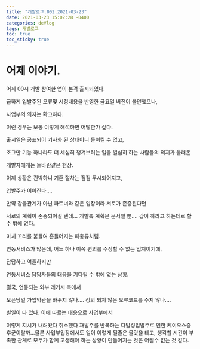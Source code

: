 ```yaml
---
title: "개발로그.002.2021-03-23"
date: 2021-03-23 15:02:28 -0400
categories: deVlog
tags: 개발로그
toc: true  
toc_sticky: true 
---
```


# 어제 이야기.

어제 00시 개발 참여한 앱이 본격 출시되었다.

급하게 입발주된 오류및 시정내용을 반영한 금요일 버전이 불안했으나,

사업부의 의지는 확고하다.

이런 경우는 보통 이렇게 해석하면 어떻한가 싶다.

출시일은 공표되어 기사화 된 상태이니 돌이킬 수 없고,

조그만 기능 하나라도 더 세심히 챙겨보려는 일을 열심히 하는 사람들의 의지가 불러온

개발자에게는 돌바람같은 현상.


이제 상황은 긴박하니 기존 절차는 점점 무시되어지고,

입발주가 이어진다....

만약 갑을관계가 아닌 파트너와 같은 입장이라 서로가 존중된다면

서로의 계획이 존중되어질 텐데... 개발측 계획은 문서일 뿐.... 갑이 하라고 하는데로 할 수 밖에 없다.

마치 꼬리를 붙들여 흔들어지는 파충류처럼.


연동서비스가 많은데, 어느 하나 이쪽 편의를 주장할 수 없는 입지이기에,

답답하고 억울하지만

연동서비스 담당자들의 대응을 기다릴 수 밖에 없는 상황.

결국, 연동되는 외부 레거시 측에서

오픈당일 가입약관을 바꾸지 않나.... 정의 되지 않은 오류코드를 주지 않나....

별일이 다 있다. 이에 따르는 대응으로 사업부에서

이렇게 지시가 내려왔다 취소했다 재발주를 반복하는 다발성입발주로 인한 케이오스증후군이랄까...물론 사업부입장에서도 일이 이렇게 될줄은 몰랐을 테고, 생각할 시간이 부족한 관계로 모두가 함께 고생해야 하는 상황이 만들어지는 것은 어쩔수 없는 것 같다.

﻿
